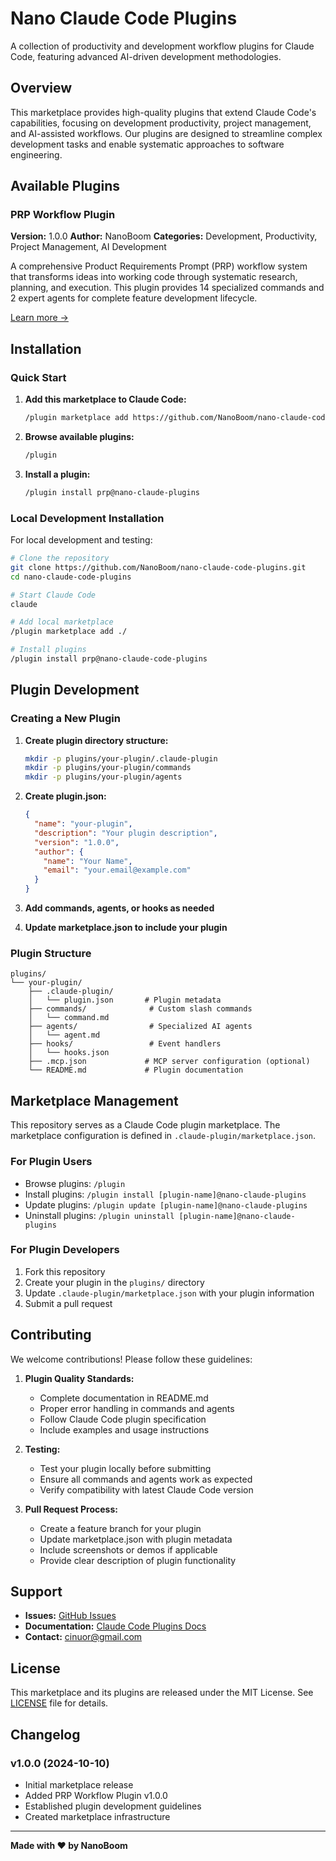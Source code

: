 # Nano Claude Code Plugins

A collection of productivity and development workflow plugins for Claude Code, featuring advanced AI-driven development methodologies.

## Overview

This marketplace provides high-quality plugins that extend Claude Code's capabilities, focusing on development productivity, project management, and AI-assisted workflows. Our plugins are designed to streamline complex development tasks and enable systematic approaches to software engineering.

## Available Plugins

### PRP Workflow Plugin

**Version:** 1.0.0
**Author:** NanoBoom
**Categories:** Development, Productivity, Project Management, AI Development

A comprehensive Product Requirements Prompt (PRP) workflow system that transforms ideas into working code through systematic research, planning, and execution. This plugin provides 14 specialized commands and 2 expert agents for complete feature development lifecycle.

[Learn more →](./plugins/prp/README.md)

## Installation

### Quick Start

1. **Add this marketplace to Claude Code:**
   ```bash
   /plugin marketplace add https://github.com/NanoBoom/nano-claude-code-plugins.git
   ```

2. **Browse available plugins:**
   ```bash
   /plugin
   ```

3. **Install a plugin:**
   ```bash
   /plugin install prp@nano-claude-plugins
   ```

### Local Development Installation

For local development and testing:

```bash
# Clone the repository
git clone https://github.com/NanoBoom/nano-claude-code-plugins.git
cd nano-claude-code-plugins

# Start Claude Code
claude

# Add local marketplace
/plugin marketplace add ./

# Install plugins
/plugin install prp@nano-claude-code-plugins
```

## Plugin Development

### Creating a New Plugin

1. **Create plugin directory structure:**
   ```bash
   mkdir -p plugins/your-plugin/.claude-plugin
   mkdir -p plugins/your-plugin/commands
   mkdir -p plugins/your-plugin/agents
   ```

2. **Create plugin.json:**
   ```json
   {
     "name": "your-plugin",
     "description": "Your plugin description",
     "version": "1.0.0",
     "author": {
       "name": "Your Name",
       "email": "your.email@example.com"
     }
   }
   ```

3. **Add commands, agents, or hooks as needed**

4. **Update marketplace.json to include your plugin**

### Plugin Structure

```
plugins/
└── your-plugin/
    ├── .claude-plugin/
    │   └── plugin.json       # Plugin metadata
    ├── commands/              # Custom slash commands
    │   └── command.md
    ├── agents/                # Specialized AI agents
    │   └── agent.md
    ├── hooks/                 # Event handlers
    │   └── hooks.json
    ├── .mcp.json             # MCP server configuration (optional)
    └── README.md             # Plugin documentation
```

## Marketplace Management

This repository serves as a Claude Code plugin marketplace. The marketplace configuration is defined in `.claude-plugin/marketplace.json`.

### For Plugin Users

- Browse plugins: `/plugin`
- Install plugins: `/plugin install [plugin-name]@nano-claude-plugins`
- Update plugins: `/plugin update [plugin-name]@nano-claude-plugins`
- Uninstall plugins: `/plugin uninstall [plugin-name]@nano-claude-plugins`

### For Plugin Developers

1. Fork this repository
2. Create your plugin in the `plugins/` directory
3. Update `.claude-plugin/marketplace.json` with your plugin information
4. Submit a pull request

## Contributing

We welcome contributions! Please follow these guidelines:

1. **Plugin Quality Standards:**
   - Complete documentation in README.md
   - Proper error handling in commands and agents
   - Follow Claude Code plugin specification
   - Include examples and usage instructions

2. **Testing:**
   - Test your plugin locally before submitting
   - Ensure all commands and agents work as expected
   - Verify compatibility with latest Claude Code version

3. **Pull Request Process:**
   - Create a feature branch for your plugin
   - Update marketplace.json with plugin metadata
   - Include screenshots or demos if applicable
   - Provide clear description of plugin functionality

## Support

- **Issues:** [GitHub Issues](https://github.com/NanoBoom/nano-claude-code-plugins/issues)
- **Documentation:** [Claude Code Plugins Docs](https://docs.claude.com/en/docs/claude-code/plugins)
- **Contact:** cinuor@gmail.com

## License

This marketplace and its plugins are released under the MIT License. See [LICENSE](./LICENSE) file for details.

## Changelog

### v1.0.0 (2024-10-10)
- Initial marketplace release
- Added PRP Workflow Plugin v1.0.0
- Established plugin development guidelines
- Created marketplace infrastructure

---

**Made with ❤️ by NanoBoom**
